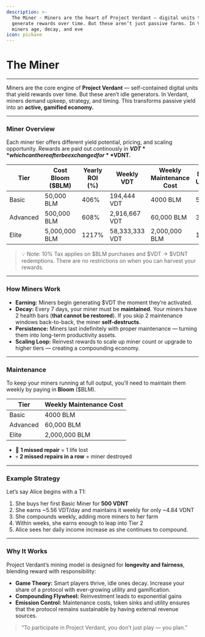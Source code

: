 ```yaml
---
description: >-
  The Miner - Miners are the heart of Project Verdant — digital units that
  generate rewards over time. But these aren’t just passive farms. In Verdant,
  miners age, decay, and eve
icon: pickaxe
---
```


# The Miner

***

Miners are the core engine of **Project Verdant** — self-contained digital units that yield rewards over time. But these aren’t idle generators. In Verdant, miners demand upkeep, strategy, and timing. This transforms passive yield into an **active, gamified economy.**

***

### Miner Overview

Each miner tier offers different yield potential, pricing, and scaling opportunity. Rewards are paid out continously in **$VDT** which can thereafter be exchanged for **$VDNT.**

<table><thead><tr><th>Tier</th><th width="165">Cost Bloom ($BLM)</th><th>Yearly ROI (%)</th><th width="146">Weekly VDT</th><th width="197">Weekly Maintenance Cost</th><th>Max Units</th></tr></thead><tbody><tr><td>Basic</td><td>50,000 BLM</td><td>406%</td><td>194,444 VDT</td><td>4000 BLM</td><td>5</td></tr><tr><td>Advanced</td><td>500,000 BLM</td><td>608%</td><td>2,916,667 VDT</td><td>60,000 BLM</td><td>3</td></tr><tr><td>Elite</td><td>5,000,000 BLM</td><td>1217%</td><td>58,333,333 VDT</td><td>2,000,000 BLM</td><td>1</td></tr></tbody></table>

> 💡 Note: 10% Tax applies on $BLM purchases and $VDT -> $VDNT redemptions. There are no restrictions on when you can harvest your rewards.

***

### How Miners Work

* **Earning:** Miners begin generating $VDT the moment they’re activated.
* **Decay:** Every 7 days, your miner must be **maintained**. Your miners have 2 health bars (**that cannot be restored**). If you skip 2 maintenance windows back-to-back, the miner **self-destructs**.
* **Persistence:** Miners last indefinitely with proper maintenance — turning them into long-term productivity assets.
* **Scaling Loop:** Reinvest rewards to scale up miner count or upgrade to higher tiers — creating a compounding economy.

***

### Maintenance

To keep your miners running at full output, you’ll need to maintain them weekly by paying in **Bloom** ($BLM).

| Tier     | Weekly Maintenance Cost |
| -------- | ----------------------- |
| Basic    | 4000 BLM                |
| Advanced | 60,000 BLM              |
| Elite    | 2,000,000 BLM           |

* 🔧 **1 missed repair** = 1 life lost
* 💀 **2 missed repairs in a row** = miner destroyed

***

### Example Strategy

Let’s say Alice begins with a T1:

1. She buys her first Basic Miner for **500 VDNT**
2. She earns \~5.56 VDT/day and maintains it weekly for only \~4.84 VDNT
3. She compounds weekly, adding more miners to her farm
4. Within weeks, she earns enough to leap into Tier 2
5. Alice sees her daily income increase as she continues to compound.

***

### Why It Works

Project Verdant’s mining model is designed for **longevity and fairness**, blending reward with responsibility:

* **Game Theory:** Smart players thrive, idle ones decay. Increase your share of a protocol with ever-growing utility and gamification.
* **Compounding Flywheel:** Reinvestment leads to exponential gains
* **Emission Control:** Maintenance costs, token sinks and utility ensures that the protocol remains sustainable by having external revenue sources.

> “To participate in Project Verdant, you don’t just play — you plan.”
